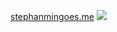[stephanmingoes.me](https://www.stephanmingoes.me/)
![](https://quotes-github-readme.vercel.app/api?type=horizontal&theme=tokyonight)

